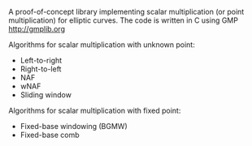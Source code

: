 A proof-of-concept library implementing scalar multiplication (or point multiplication) for elliptic curves.
The code is written in C using GMP http://gmplib.org

Algorithms for scalar multiplication with unknown point:

* Left-to-right
* Right-to-left
* NAF
* wNAF
* Sliding window

Algorithms for scalar multiplication with fixed point:

* Fixed-base windowing (BGMW)
* Fixed-base comb


